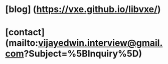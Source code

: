 # [blog] (https://vxe.github.io/libvxe/)
# [contact] (mailto:vijayedwin.interview@gmail.com?Subject=%5BInquiry%5D)
